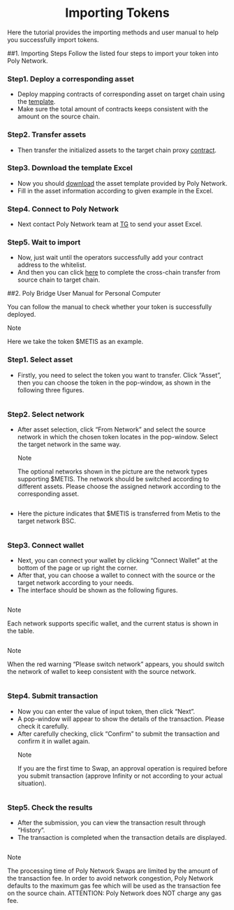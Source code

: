 <h1 align="center">Importing Tokens</h1>

Here the tutorial provides the importing methods and user manual to help you successfully import tokens. 

##1. Importing Steps
Follow the listed four steps to import your token into Poly Network. 

### Step1. Deploy a corresponding asset
- Deploy mapping contracts of corresponding asset on target chain using the [template](https://github.com/polynetwork/eth-contracts/blob/master/contracts/core/assets/erc20_template/ERC20Template.sol). 
- Make sure the total amount of contracts keeps consistent with the amount on the source chain.

### Step2. Transfer assets
- Then transfer the initialized assets to the target chain proxy [contract](../../Core_Smart_Contract/Contract/TestNet.md).

### Step3. Download the template Excel
- Now you should [download](http://81.69.45.203/new_product/integrate_assets/resources/import_asset_template.xlsx) the asset template provided by Poly Network.
- Fill in the asset information according to given example in the Excel.

### Step4. Connect to Poly Network
- Next contact Poly Network team at [TG](https://t.me/joinchat/Hjv5NBrfO1C2LyODQfxVDw) to send your asset Excel.

### Step5. Wait to import
- Now, just wait until the operators successfully add your contract address to the whitelist.
- And then you can click [here](https://bridge.poly.network/testnet) to complete the cross-chain transfer from source chain to target chain.

##2. Poly Bridge User Manual for Personal Computer

You can follow the manual to check whether your token is successfully deployed.

> [!NOTE]
> Here we take the token $METIS as an example.

### Step1. Select asset
- Firstly, you need to select the token you want to transfer. Click “Asset”, then you can choose the token in the pop-window, as shown in the following three figures.
<div align=center><img src="resources/token_selectassect_step1.png" alt=""/></div>
<div align=center><img src="resources/token_selectassect_step2.png" alt=""/></div>
<div align=center><img src="resources/token_selectassect_step3.png" alt=""/></div>

### Step2. Select network
- After asset selection, click “From Network” and select the source network in which the chosen token locates in the pop-window. Select the target network in the same way.
  > [!NOTE]
  > The optional networks shown in the picture are the network types supporting $METIS. The network should be switched according to different assets. Please choose the assigned network according to the corresponding asset.

<div align=center><img src="resources/token_selectnetwork_step1.png" alt=""/></div>

- Here the picture indicates that $METIS is transferred from Metis to the target network BSC.
<div align=center><img src="resources/token_selectnetwork_step2.png" alt=""/></div>

### Step3. Connect wallet
- Next, you can connect your wallet by clicking “Connect Wallet” at the bottom of the page or up right the corner. 
- After that, you can choose a wallet to connect with the source or the target network according to your needs. 
- The interface should be shown as the following figures.
<div align=center><img src="resources/token_connectwallet_step1.png" alt=""/></div>
<div align=center><img src="resources/token_connectwallet_step2.png" alt=""/></div>

  > [!NOTE]
  > Each network supports specific wallet, and the current status is shown in the table.

<div align=center><img src="resources/token_connectwallet_step3.png" alt=""/></div>

  > [!NOTE]
  > When the red warning “Please switch network” appears, you should switch the network of wallet to keep consistent with the source network.

<div align=center><img src="resources/token_connectwallet_step4.png" alt=""/></div>

### Step4. Submit transaction
- Now you can enter the value of input token, then click “Next”. 
- A pop-window will appear to show the details of the transaction. Please check it carefully. 
- After carefully checking, click “Confirm” to submit the transaction and confirm it in wallet again.
  > [!NOTE]
  > If you are the first time to Swap, an approval operation is required before you submit transaction (approve Infinity or not according to your actual situation).

<div align=center><img src="resources/token_connectwallet_step5.png" alt=""/></div>

### Step5. Check the results
- After the submission, you can view the transaction result through “History”. 
- The transaction is completed when the transaction details are displayed.
<div align=center><img src="resources/token_connectwallet_step6.png" alt=""/></div>
 
  > [!NOTE]
  > The processing time of Poly Network Swaps are limited by the amount of the transaction fee. 
  > In order to avoid network congestion, Poly Network defaults to the maximum gas fee which will be used as the transaction fee on the source chain. 
  > ATTENTION: Poly Network does NOT charge any gas fee.


